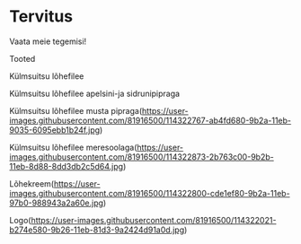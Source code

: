 # Tervitus

Vaata meie tegemisi!


Tooted

Külmsuitsu lõhefilee

[](https://user-images.githubusercontent.com/81916500/114323144-9b38f680-9b2c-11eb-8d9f-a31376116da0.jpg)

Külmsuitsu lõhefilee apelsini-ja sidrunipipraga

[](https://user-images.githubusercontent.com/81916500/114322822-e4884680-9b2a-11eb-8a89-15edefed370f.jpg)

Külmsuitsu lõhefilee musta pipraga(https://user-images.githubusercontent.com/81916500/114322767-ab4fd680-9b2a-11eb-9035-6095ebb1b24f.jpg)

Külmsuitsu lõhefilee meresoolaga(https://user-images.githubusercontent.com/81916500/114322873-2b763c00-9b2b-11eb-8d88-8dd3db2c5d64.jpg)

Lõhekreem(https://user-images.githubusercontent.com/81916500/114322800-cde1ef80-9b2a-11eb-97b0-988943a2a60e.jpg)

Logo(https://user-images.githubusercontent.com/81916500/114322021-b274e580-9b26-11eb-81d3-9a2424d91a0d.jpg)

